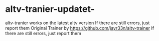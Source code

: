 # altv-tranier-updatet-
altv-tranier works on the latest altv version
If there are still errors, just report them 
Original Trainer by https://github.com/jayr33n/altv-trainer
If there are still errors, just report them 
